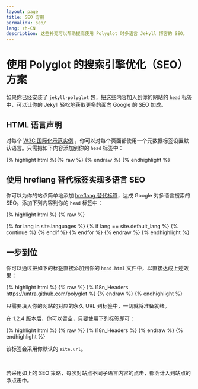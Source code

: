 ```yaml
---
layout: page
title: SEO 方案
permalink: seo/
lang: zh-CN
description: 这些补充可以帮助提高使用 Polyglot 时多语言 Jekyll 博客的 SEO。
---
```


# 使用 Polyglot 的搜索引擎优化（SEO）方案

如果你已经安装了 `jekyll-polyglot` 包，把这些内容加入到你的网站的 `head` 标签中，可以让你的 Jekyll 轻松地获取更多的面向 Google 的 SEO 加成。

## HTML 语言声明

对每个 [W3C 国际化示范实例](http://www.w3.org/International/geo/html-tech/tech-lang.html#ri20060630.133615821)
，你可以对每个页面都使用一个元数据标签设置默认语言。只需把如下内容添加到你的 `head` 标签中：

{% highlight html %}{% raw %}
<meta http-equiv="Content-Language" content="{{site.active_lang}}">
{% endraw %}
{% endhighlight %}

## 使用 hreflang 替代标签实现多语言 SEO

你可以为你的站点简单地添加 [hreflang 替代标签](https://support.google.com/webmasters/answer/189077?hl=en)，达成 Google 对多语言搜索的 SEO。添加下列内容到你的 `head` 标签中：

{% highlight html %}
{% raw %}
<link rel="alternate"
      hreflang="{{site.default_lang}}"
      href="http://yoursite.com{{page.permalink}}" />
{% for lang in site.languages %}
{% if lang == site.default_lang %}
  {% continue %}
{% endif %}
<link rel="alternate"
    hreflang="{{lang}}"
    href="http://yoursite.com/{{lang}}{{page.permalink}}" />
{% endfor %}
{% endraw %}
{% endhighlight %}

## 一步到位

你可以通过把如下的标签直接添加到你的 `head.html` 文件中，以直接达成上述效果：

{% highlight html %}
{% raw %}
{% I18n_Headers https://untra.github.com/polyglot %}
{% endraw %}
{% endhighlight %}

只需要填入你的网站的对应的永久 URL 到标签中，一切就将准备就绪。

在 1.2.4 版本后，你可以留空，只要使用下列标签即可：

{% highlight html %}
{% raw %}
{% I18n_Headers %}
{% endraw %}
{% endhighlight %}

该标签会采用你默认的 `site.url`。

<br>

若采用如上的 SEO 策略，每次对站点不同子语言内容的点击，都会计入到站点的净点击中。
